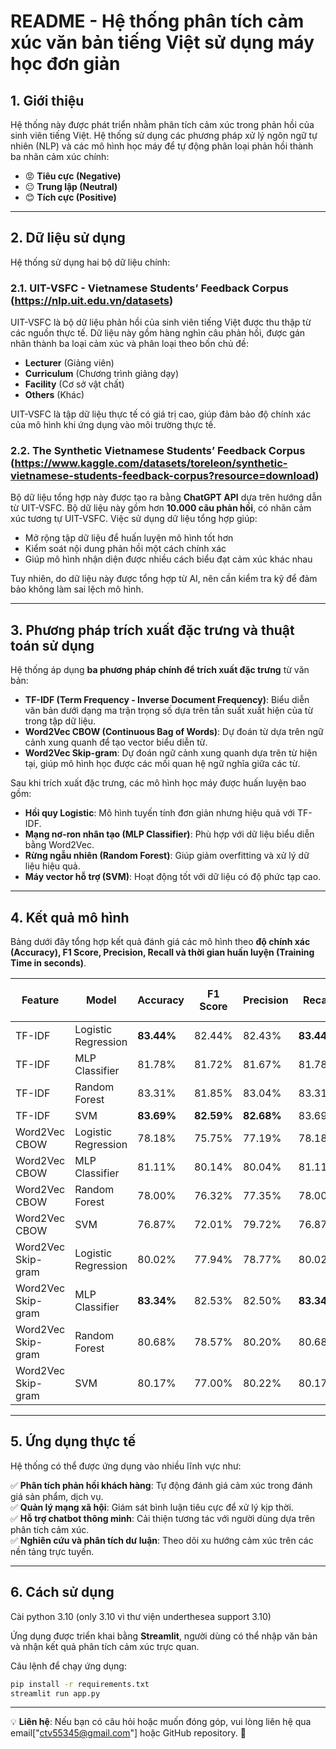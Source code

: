 # README - Hệ thống phân tích cảm xúc văn bản tiếng Việt sử dụng máy học đơn giản 

## 1. Giới thiệu
Hệ thống này được phát triển nhằm phân tích cảm xúc trong phản hồi của sinh viên tiếng Việt. Hệ thống sử dụng các phương pháp xử lý ngôn ngữ tự nhiên (NLP) và các mô hình học máy để tự động phân loại phản hồi thành ba nhãn cảm xúc chính:
- 😡 **Tiêu cực (Negative)**
- 😐 **Trung lập (Neutral)**
- 😊 **Tích cực (Positive)**

---

## 2. Dữ liệu sử dụng

Hệ thống sử dụng hai bộ dữ liệu chính:

### 2.1. UIT-VSFC - Vietnamese Students’ Feedback Corpus (https://nlp.uit.edu.vn/datasets)
UIT-VSFC là bộ dữ liệu phản hồi của sinh viên tiếng Việt được thu thập từ các nguồn thực tế. Dữ liệu này gồm hàng nghìn câu phản hồi, được gán nhãn thành ba loại cảm xúc và phân loại theo bốn chủ đề:
- **Lecturer** (Giảng viên)
- **Curriculum** (Chương trình giảng dạy)
- **Facility** (Cơ sở vật chất)
- **Others** (Khác)

UIT-VSFC là tập dữ liệu thực tế có giá trị cao, giúp đảm bảo độ chính xác của mô hình khi ứng dụng vào môi trường thực tế.

### 2.2. The Synthetic Vietnamese Students’ Feedback Corpus (https://www.kaggle.com/datasets/toreleon/synthetic-vietnamese-students-feedback-corpus?resource=download)
Bộ dữ liệu tổng hợp này được tạo ra bằng **ChatGPT API** dựa trên hướng dẫn từ UIT-VSFC. Bộ dữ liệu này gồm hơn **10.000 câu phản hồi**, có nhãn cảm xúc tương tự UIT-VSFC. Việc sử dụng dữ liệu tổng hợp giúp:
- Mở rộng tập dữ liệu để huấn luyện mô hình tốt hơn
- Kiểm soát nội dung phản hồi một cách chính xác
- Giúp mô hình nhận diện được nhiều cách biểu đạt cảm xúc khác nhau

Tuy nhiên, do dữ liệu này được tổng hợp từ AI, nên cần kiểm tra kỹ để đảm bảo không làm sai lệch mô hình.

---

## 3. Phương pháp trích xuất đặc trưng và thuật toán sử dụng

Hệ thống áp dụng **ba phương pháp chính để trích xuất đặc trưng** từ văn bản:
- **TF-IDF (Term Frequency - Inverse Document Frequency)**: Biểu diễn văn bản dưới dạng ma trận trọng số dựa trên tần suất xuất hiện của từ trong tập dữ liệu.
- **Word2Vec CBOW (Continuous Bag of Words)**: Dự đoán từ dựa trên ngữ cảnh xung quanh để tạo vector biểu diễn từ.
- **Word2Vec Skip-gram**: Dự đoán ngữ cảnh xung quanh dựa trên từ hiện tại, giúp mô hình học được các mối quan hệ ngữ nghĩa giữa các từ.

Sau khi trích xuất đặc trưng, các mô hình học máy được huấn luyện bao gồm:
- **Hồi quy Logistic**: Mô hình tuyến tính đơn giản nhưng hiệu quả với TF-IDF.
- **Mạng nơ-ron nhân tạo (MLP Classifier)**: Phù hợp với dữ liệu biểu diễn bằng Word2Vec.
- **Rừng ngẫu nhiên (Random Forest)**: Giúp giảm overfitting và xử lý dữ liệu hiệu quả.
- **Máy vector hỗ trợ (SVM)**: Hoạt động tốt với dữ liệu có độ phức tạp cao.

---

## 4. Kết quả mô hình

Bảng dưới đây tổng hợp kết quả đánh giá các mô hình theo **độ chính xác (Accuracy), F1 Score, Precision, Recall và thời gian huấn luyện (Training Time in seconds)**.

| Feature | Model | Accuracy | F1 Score | Precision | Recall | Training Time (s) |
|---------|---------------------|----------|----------|----------|----------|----------------|
| TF-IDF | Logistic Regression | **83.44%** | 82.44% | 82.43% | **83.44%** | **0.39** |
| TF-IDF | MLP Classifier | 81.78% | 81.72% | 81.67% | 81.78% | **311.66** |
| TF-IDF | Random Forest | 83.31% | 81.85% | 83.04% | 83.31% | 17.18 |
| TF-IDF | SVM | **83.69%** | **82.59%** | **82.68%** | 83.69% | 51.41 |
| Word2Vec CBOW | Logistic Regression | 78.18% | 75.75% | 77.19% | 78.18% | 0.66 |
| Word2Vec CBOW | MLP Classifier | 81.11% | 80.14% | 80.04% | 81.11% | 20.20 |
| Word2Vec CBOW | Random Forest | 78.00% | 76.32% | 77.35% | 78.00% | 15.89 |
| Word2Vec CBOW | SVM | 76.87% | 72.01% | 79.72% | 76.87% | 48.18 |
| Word2Vec Skip-gram | Logistic Regression | 80.02% | 77.94% | 78.77% | 80.02% | 0.45 |
| Word2Vec Skip-gram | MLP Classifier | **83.34%** | 82.53% | 82.50% | **83.34%** | 17.33 |
| Word2Vec Skip-gram | Random Forest | 80.68% | 78.57% | 80.20% | 80.68% | 16.45 |
| Word2Vec Skip-gram | SVM | 80.17% | 77.00% | 80.22% | 80.17% | 39.53 |

---

## 5. Ứng dụng thực tế
Hệ thống có thể được ứng dụng vào nhiều lĩnh vực như:

✅ **Phân tích phản hồi khách hàng**: Tự động đánh giá cảm xúc trong đánh giá sản phẩm, dịch vụ.  
✅ **Quản lý mạng xã hội**: Giám sát bình luận tiêu cực để xử lý kịp thời.  
✅ **Hỗ trợ chatbot thông minh**: Cải thiện tương tác với người dùng dựa trên phân tích cảm xúc.  
✅ **Nghiên cứu và phân tích dư luận**: Theo dõi xu hướng cảm xúc trên các nền tảng trực tuyến.  

---

## 6. Cách sử dụng
Cài python 3.10 (only 3.10 vì thư viện underthesea support 3.10)

Ứng dụng được triển khai bằng **Streamlit**, người dùng có thể nhập văn bản và nhận kết quả phân tích cảm xúc trực quan.

Câu lệnh để chạy ứng dụng:
```sh
pip install -r requirements.txt
streamlit run app.py
```

---

💡 **Liên hệ**: Nếu bạn có câu hỏi hoặc muốn đóng góp, vui lòng liên hệ qua email["ctv55345@gmail.com"] hoặc GitHub repository. 🚀
